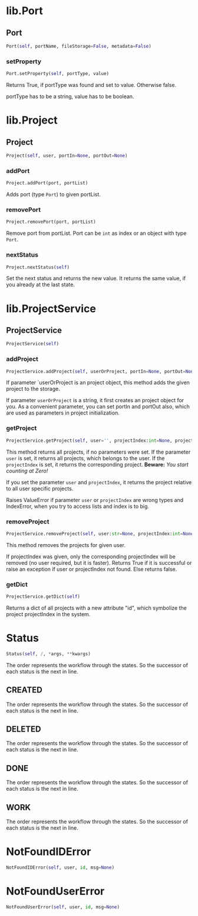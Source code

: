 # lib.Port

## Port
```python
Port(self, portName, fileStorage=False, metadata=False)
```

### setProperty
```python
Port.setProperty(self, portType, value)
```

Returns True, if portType was found and set to value. Otherwise false.

portType has to be a string, value has to be boolean.

# lib.Project

## Project
```python
Project(self, user, portIn=None, portOut=None)
```

### addPort
```python
Project.addPort(port, portList)
```

Adds port (type `Port`) to given portList.

### removePort
```python
Project.removePort(port, portList)
```

Remove port from portList.
Port can be `int` as index or an object with type `Port`.

### nextStatus
```python
Project.nextStatus(self)
```

Set the next status and returns the new value.
It returns the same value, if you already at the last state.

# lib.ProjectService

## ProjectService
```python
ProjectService(self)
```

### addProject
```python
ProjectService.addProject(self, userOrProject, portIn=None, portOut=None)
```

If parameter `userOrProject is an project object, this method adds the given project to the storage.

If parameter `userOrProject` is a string, it first creates an project object for you.
As a convenient parameter, you can set portIn and portOut also, which are used as parameters in project initialization.

### getProject
```python
ProjectService.getProject(self, user='', projectIndex:int=None, projectId:int=None)
```

This method returns all projects, if no parameters were set.
If the parameter `user` is set, it returns all projects, which belongs to the user.
If the `projectIndex` is set, it returns the corresponding project.
**Beware:** *You start counting at Zero!*

If you set the parameter `user` and `projectIndex`, it returns the project relative to all user specific projects.

Raises ValueError if parameter `user` or `projectIndex` are wrong types and IndexError, when you try to access lists and index is to big.

### removeProject
```python
ProjectService.removeProject(self, user:str=None, projectIndex:int=None, projectId:int=None)
```

This method removes the projects for given user.

If projectIndex was given, only the corresponding projectIndex will be removed (no user required, but it is faster).
Returns True if it is successful or raise an exception if user or projectIndex not found. Else returns false.

### getDict
```python
ProjectService.getDict(self)
```

Returns a dict of all projects with a new attribute "id", which symbolize the project projectIndex in the system.

# Status
```python
Status(self, /, *args, **kwargs)
```

The order represents the workflow through the states. So the successor of each status is the next in line.

## CREATED

The order represents the workflow through the states. So the successor of each status is the next in line.

## DELETED

The order represents the workflow through the states. So the successor of each status is the next in line.

## DONE

The order represents the workflow through the states. So the successor of each status is the next in line.

## WORK

The order represents the workflow through the states. So the successor of each status is the next in line.

# NotFoundIDError
```python
NotFoundIDError(self, user, id, msg=None)
```

# NotFoundUserError
```python
NotFoundUserError(self, user, id, msg=None)
```

